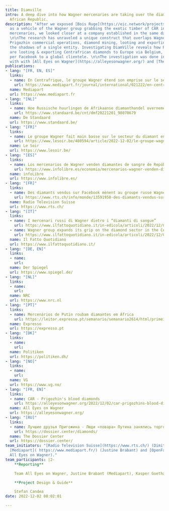```yaml
---
title: Diamville
intro: A deep dive into how Wagner mercenaries are taking over the diamonds of Central
  African Republic.
description: "After we exposed [Bois Ruge](https://eic.network/projects/bois-rouge.html)
  as a vehicle of the Wagner group grabbing the exotic timber of CAR in exchange of
  mercenaries, we looked closer at a company established in the same day: Diamville.
  \n\nThe research has unraveled a unique construct that overlaps Wagner military,
  Prigozhin commercial operations, diamond mining, looting and exporting - all in
  the shadows of a single entity. Investigating DiamVille reveals how Russian mercenaries
  are looting & exporting Centrafrican diamonds to Europe via Belgium, while marketing
  per Facebook to a global clientele. \n\nThe investigation was done in collaboration
  with with [All Eyes on Wagner](https://alleyesonwagner.org/) and [The Dossier Center](https://dossier.center/)."
publications:
- lang: "[FR, EN, ES]"
  links:
  - name: En Centrafrique, le groupe Wagner étend son emprise sur le secteur du diamant
    url: https://www.mediapart.fr/journal/international/021222/en-centrafrique-le-groupe-wagner-etend-son-emprise-sur-le-secteur-du-diamant 
  name: Mediapart
  url: https://www.mediapart.fr
- lang: "[NL]"
  links:
  - name: Hoe Russische huurlingen de Afrikaanse diamanthandel overnemen 
    url: https://www.standaard.be/cnt/dmf20221201_98070679 
  name: De Standaard
  url: https://www.standaard.be/
- lang: "[FR]"
  links:
  - name: Le groupe Wagner fait main basse sur le secteur du diamant en Centrafrique
    url: https://www.lesoir.be/480594/article/2022-12-02/le-groupe-wagner-fait-main-basse-sur-le-secteur-du-diamant-en-centrafrique
  name: Le Soir
  url: https://www.lesoir.be/  
- lang: "[ES]"
  links:
  - name: Los mercenarios de Wagner venden diamantes de sangre de República Centroafricana a través de Facebook
    url: https://www.infolibre.es/economia/mercenarios-wagner-venden-diamantes-sangre-republica-centroafricana-traves-facebook_1_1377325.html 
  name: infoLibre
  url: https://www.infolibre.es/
- lang: "[FR]"
  links:
  - name: Des diamants vendus sur Facebook mènent au groupe russe Wagner
    url: https://www.rts.ch/info/monde/13591950-des-diamants-vendus-sur-facebook-menent-au-groupe-russe-wagner.html 
  name: Radio Television Suisse
  url: https://www.rts.ch/
- lang: "[IT]"
  links:
  - name: I mercenari russi di Wagner dietro i “diamanti di sangue”
    url: https://www.ilfattoquotidiano.it/in-edicola/articoli/2022/12/02/i-mercenari-russi-di-wagner-dietro-i-diamanti-di-sangue/6893131/ 
  - name: Wagner group expands its grip on the diamond sector in the Central African Republic
    url: https://www.ilfattoquotidiano.it/in-edicola/articoli/2022/12/02/wagner-group-expands-its-grip-on-the-diamond-sector-in-the-central-african-republic/6893369/     
  name: Il Fatto Quotidiano
  url: https://www.ilfattoquotidiano.it/
- lang: "[DE, EN]"
  links:
  - name:
    url: 
  name: Der Spiegel
  url: https://www.spiegel.de/
- lang: "[NL]"
  links:
  - name: 
    url: 
  name: NRC
  url: https://www.nrc.nl
- lang: "[PT]"
  links:
  - name: Mercenários de Putin roubam diamantes em África
    url: https://leitor.expresso.pt/semanario/semanario2614/html/primeiro-caderno/internacional/mercenarios-de-putin-roubam-diamantes-em-africa
  name: Expresso
  url: https://expresso.pt
- lang: "[DK]"
  links:
  - name: 
    url: 
  name: Politiken
  url: https://politiken.dk/   
- lang: "[NO]"
  links:
  - name: 
    url: 
  name: VG
  url: https://www.vg.no/ 
- lang: "[FR, EN]"
  links:
  - name: CAR - Prigozhin's blood diamonds
    url: https://alleyesonwagner.org/2022/12/02/car-prigozhins-blood-diamonds/
  name: All Eyes on Wagner
  url: https://alleyesonwagner.org/
- lang: "[RU]"
  links:
  - name: Лучшие друзья Пригожина - Люди «повара» Путина занялись торговлей алмазами в ЦАР
    url: https://dossier.center/diamonds/ 
  name: The Dossier Center
  url: https://dossier.center/
team_initiators: "[Radio Television Suisse](https://www.rts.ch/) (Dimitri Zufferey),
  [Mediapart]( https://www.mediapart.fr/) (Justine Brabant) and [OpenFacto](https://openfacto.fr/)(Team
  All Eyes on Wagner)."
team_participants: |2-
    **Reporting**

    Team All Eyes on Wagner, Justine Brabant (Mediapart), Kasper Goethals (De Standaard), Dimitri Zufferey (Radio Television Suisse), Micael Pereira (Expresso), Stefano Vergine (Il Fatto Quotidiano), Alain Jennotte (Le Soir), Nicola Naber, Rafael Buschmann (DER SPIEGEL), Begona Ramirez (infoLibre).

    **Project Design & Guide**

    Stefan Candea
date: 2022-12-02 08:02:01

---
```

